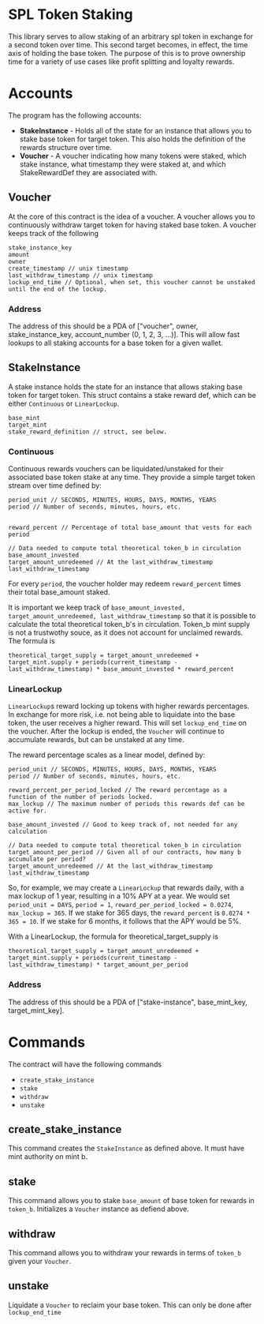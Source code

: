 SPL Token Staking
==================

This library serves to allow staking of an arbitrary spl token in exchange for a second token over time. This second target becomes, in effect, the time axis of holding the base token. The purpose of this is to prove ownership time for a variety of use cases like profit splitting and loyalty rewards.

# Accounts

The program has the following accounts:

  * **StakeInstance** - Holds all of the state for an instance that allows you to stake base token for target token. This also holds the definition of the rewards structure over time.
  * **Voucher** - A voucher indicating how many tokens were staked, which stake instance, what timestamp they were staked at, and which StakeRewardDef they are associated with. 

## Voucher

At the core of this contract is the idea of a voucher. A voucher allows you to continuously withdraw target token for having staked base token. A voucher keeps track of the following

```
stake_instance_key
amount
owner
create_timestamp // unix timestamp
last_withdraw_timestamp // unix timestamp
lockup_end_time // Optional, when set, this voucher cannot be unstaked until the end of the lockup.
```

### Address
The address of this should be a PDA of ["voucher", owner, stake_instance_key, account_number (0, 1, 2, 3, ...)]. This will allow fast lookups to all staking accounts for a base token for a given wallet.

## StakeInstance

A stake instance holds the state for an instance that allows staking base token for target token. This struct contains a stake reward def, which can be either `Continuous` or `LinearLockup`.

```
base_mint
target_mint
stake_reward_definition // struct, see below.
```

### Continuous

Continuous rewards vouchers can be liquidated/unstaked for their associated base token stake at any time. They provide a simple target token stream over time defined by:

```
period_unit // SECONDS, MINUTES, HOURS, DAYS, MONTHS, YEARS
period // Number of seconds, minutes, hours, etc. 


reward_percent // Percentage of total base_amount that vests for each period

// Data needed to compute total theoretical token_b in circulation
base_amount_invested
target_amount_unredeemed // At the last_withdraw_timestamp
last_withdraw_timestamp
```

For every `period`, the voucher holder may redeem `reward_percent` times their total base_amount staked.

It is important we keep track of `base_amount_invested, target_amount_unredeemed, last_withdraw_timestamp` so that it is possible to calculate the total theoretical token_b's in circulation. Token_b mint supply is not a trustwothy souce, as it does not account for unclaimed rewards. The formula is

```
theoretical_target_supply = target_amount_unredeemed + target_mint.supply + periods(current_timestamp - last_withdraw_timestamp) * base_amount_invested * reward_percent
```

### LinearLockup

`LinearLockup`s reward locking up tokens with higher rewards percentages. In exchange for more risk, i.e. not being able to liquidate into the base token, the user receives a higher reward. This will set `lockup_end_time` on the voucher. After the lockup is ended, the `Voucher` will continue to accumulate rewards, but can be unstaked at any time.

The reward percentage scales as a linear model, defined by:

```
period_unit // SECONDS, MINUTES, HOURS, DAYS, MONTHS, YEARS
period // Number of seconds, minutes, hours, etc. 

reward_percent_per_period_locked // The reward percentage as a function of the number of periods locked.
max_lockup // The maximum number of periods this rewards def can be active for. 

base_amount_invested // Good to keep track of, not needed for any calculation

// Data needed to compute total theoretical token_b in circulation
target_amount_per_period // Given all of our contracts, how many b accumulate per period?
target_amount_unredeemed // At the last_withdraw_timestamp
last_withdraw_timestamp
```

So, for example, we may create a `LinearLockup` that rewards daily, with a max lockup of 1 year, resulting in a 10% APY at a year. We would set `period_unit = DAYS`, `period = 1`, `reward_per_period_locked = 0.0274`, `max_lockup = 365`. If we stake for 365 days, the `reward_percent` is `0.0274 * 365 = 10`. If we stake for 6 months, it follows that the APY would be 5%.

With a LinearLockup, the formula for theoretical_target_supply is

```
theoretical_target_supply = target_amount_unredeemed + target_mint.supply + periods(current_timestamp - last_withdraw_timestamp) * target_amount_per_period
```

### Address
The address of this should be a PDA of ["stake-instance", base_mint_key, target_mint_key]. 


# Commands

The contract will have the following commands

  * `create_stake_instance`
  * `stake`
  * `withdraw`
  * `unstake`

## create_stake_instance

This command creates the `StakeInstance` as defined above. It must have mint authority on mint b.

## stake

This command allows you to stake `base_amount` of base token for rewards in `token_b`. Initializes a `Voucher` instance as defiend above.

## withdraw

This command allows you to withdraw your rewards in terms of `token_b` given your `Voucher`.

## unstake

Liquidate a `Voucher` to reclaim your base token. This can only be done after `lockup_end_time`

